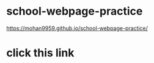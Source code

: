 # school-webpage-practice
https://mohan9959.github.io/school-webpage-practice/







# click this link
